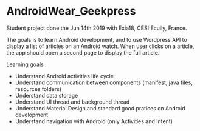 # AndroidWear_Geekpress

Student project done the Jun 14th 2019 with Exia18, CESI Ecully, France.

The goals is to learn Android development, and to use Wordpress API to display a list of articles on an Android watch. When user clicks on a article, the app should open a second page to display the full article.

Learning goals :
- Understand Android activities life cycle
- Understand communication between components (manifest, java files, resources folders)
- Understand data storage
- Understand UI thread and background thread
- Understand Material Design and standard good pratices on Android development
- Understand navigation with Android (only Activities and Intent)
